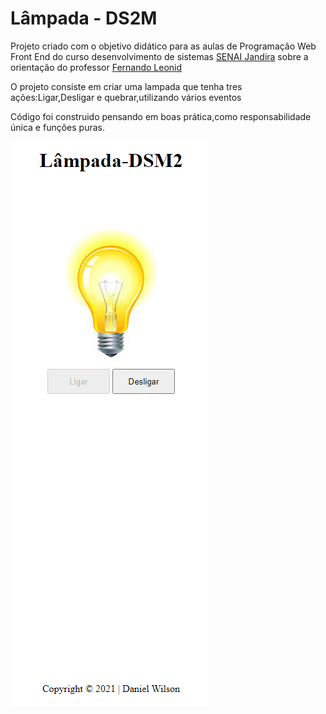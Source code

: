# Lâmpada - DS2M

Projeto criado com o objetivo didático para as aulas de Programação Web Front End do curso desenvolvimento de sistemas [SENAI Jandira](https://jandira.sp.senai.br/) sobre a orientação do professor [Fernando Leonid]()


O projeto consiste em criar uma lampada que tenha tres ações:Ligar,Desligar e quebrar,utilizando vários eventos

Código foi construido pensando em boas prática,como responsabilidade única e funções puras.

![](img/Projeto.PNG)

